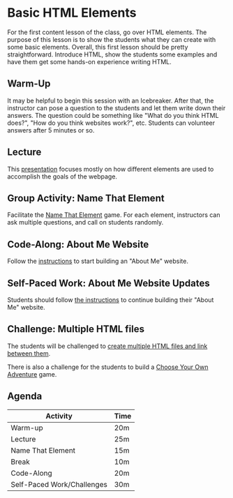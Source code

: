 # Basic HTML Elements
For the first content lesson of the class, go over HTML elements. The purpose of this lesson is to show the students what they can create with some basic elements. Overall, this first lesson should be pretty straightforward. Introduce HTML, show the students some examples and have them get some hands-on experience writing HTML.

## Warm-Up
It may be helpful to begin this session with an Icebreaker. After that, the instructor can pose a question to the students and let them write down their answers. The question could be something like "What do you think HTML does?", "How do you think websites work?", etc. Students can volunteer answers after 5 minutes or so.

## Lecture
This [presentation](BasicHtmlElements.pptx) focuses mostly on how different elements are used to accomplish the goals of the webpage.

## Group Activity: Name That Element
Facilitate the [Name That Element](NameThatElement.pptx) game. For each element, instructors can ask multiple questions, and call on students randomly.

## Code-Along: About Me Website
Follow the [instructions](AboutMeCodeAlong.md) to start building an "About Me" website.

## Self-Paced Work: About Me Website Updates
Students should follow [the instructions](SelfPacedWork.md) to continue building their "About Me" website.

## Challenge: Multiple HTML files
The students will be challenged to [create multiple HTML files and link between them](MultipleHtmlFilesChallenge.md).

There is also a challenge for the students to build a [Choose Your Own Adventure](ChooseYourOwnAdventureChallenge.md) game.

## Agenda

| Activity | Time |
|-|-|
| Warm-up | 20m |
| Lecture | 25m |
| Name That Element | 15m |
| Break | 10m |
| Code-Along | 20m |
| Self-Paced Work/Challenges | 30m |

